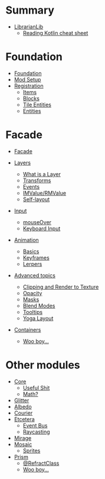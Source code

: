 # Summary

- [LibrarianLib](./librarianlib.md)
  - [Reading Kotlin cheat sheet](./reading_kotlin.md)

# Foundation

- [Foundation]()
- [Mod Setup]()
- [Registration]()
  - [Items]()
  - [Blocks]()
  - [Tile Entities]()
  - [Entities]()

# Facade

- [Facade]()
- [Layers]()
  - [What is a Layer]()
  - [Transforms]()
  - [Events]()
  - [IMValue/RMValue]()
  - [Self-layout]()

- [Input]()
  - [mouseOver]()
  - [Keyboard Input]()

- [Animation]()
  - [Basics]()
  - [Keyframes]()
  - [Lerpers]()

- [Advanced topics]()
  - [Clipping and Render to Texture]()
  - [Opacity]()
  - [Masks]()
  - [Blend Modes]()
  - [Tooltips]()
  - [Yoga Layout]()

- [Containers]()
  - [Woo boy…]()

# Other modules

- [Core]()
  - [Useful Shit]()
  - [Math?]()
- [Glitter](./glitter/README.md)
- [Albedo]()
- [Courier](./courier/README.md)
- [Etcetera](./etcetera/README.md)
  - [Event Bus](./etcetera/event_bus.md)
  - [Raycasting](./etcetera/raycasting.md)
- [Mirage]()
- [Mosaic]()
  - [Sprites]()
- [Prism](./prism/README.md)
  - [@RefractClass](./prism/refract_class.md)
  - [Woo boy…]()
